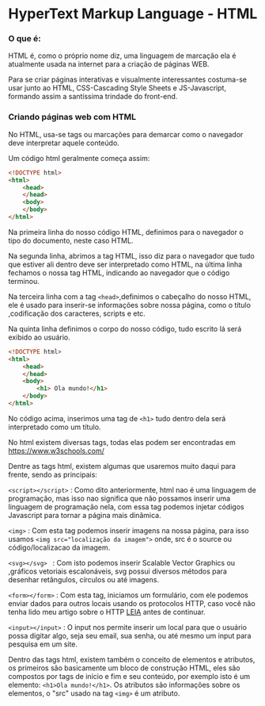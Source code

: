 # HyperText Markup Language - HTML
### O que é:

HTML é, como o próprio nome diz, uma linguagem de marcação ela é atualmente usada na internet para a criação de páginas WEB.

Para se criar páginas interativas e visualmente interessantes costuma-se usar junto ao HTML, CSS-Cascading Style Sheets e JS-Javascript, formando assim a santíssima trindade do front-end.

### Criando páginas web com HTML
No HTML, usa-se tags ou marcações para demarcar como o navegador deve interpretar aquele conteúdo.

Um código html geralmente começa assim:

```html
<!DOCTYPE html>
<html>
	<head>
	</head>
	<body>
	</body>
</html>
```
Na primeira linha do nosso código HTML, definimos para o navegador o tipo do documento, neste caso HTML.

Na segunda linha, abrimos a tag HTML, isso diz para o navegador que tudo que estiver ali dentro deve ser interpretado como HTML, na última linha fechamos o nossa tag HTML, indicando ao navegador que o código terminou.

Na terceira linha com a tag ```<head>```,definimos o cabeçalho do nosso HTML, ele é usado para inserir-se informações sobre nossa página, como o título ,codificação dos caracteres, scripts e etc.

Na quinta linha definimos o corpo do nosso código, tudo escrito lá será exibido ao usuário.

```html
<!DOCTYPE html>
<html>
	<head>
	</head>
	<body>
		<h1> Ola mundo!</h1>
	</body>
</html>
```

No código acima, inserimos uma tag de ```<h1>``` tudo dentro dela será interpretado como um título.

No html existem diversas tags, todas elas podem ser encontradas em https://www.w3schools.com/

Dentre as tags html, existem algumas que usaremos muito daqui para frente, sendo as principais:

```<script></script>``` : Como dito anteriormente, html nao é uma linguagem de programação, mas isso nao significa que não possamos inserir uma linguagem de programação nela, com essa tag podemos injetar códigos Javascript para tornar a página mais dinâmica.

```<img>``` : Com esta tag podemos inserir imagens na nossa página, para isso usamos ```<img src="localização da imagem">``` onde, src é o source ou código/localizacao da imagem.

```<svg></svg> ``` : Com isto podemos inserir Scalable Vector Graphics ou ,gráficos vetoriais escalonáveis, svg possui diversos métodos para desenhar retângulos, círculos ou até imagens.

```<form></form>``` : Com esta tag, iniciamos um formulário, com ele podemos enviar dados para outros locais usando os protocolos HTTP, caso você não tenha lido meu artigo sobre o HTTP [LEIA](Protocolo%20HTTP-HTTPS.md) antes de continuar.

```<input></input>``` : O input nos permite inserir um local para que o usuário possa digitar algo, seja seu email, sua senha, ou até mesmo um input para pesquisa em um site.

Dentro das tags html, existem também o conceito de elementos e atributos, os primeiros são basicamente um bloco de construção HTML, eles são compostos por tags de início e fim e seu conteúdo, por exemplo isto é um elemento: ```<h1>Ola mundo!</h1>```. Os atributos são informações sobre os elementos, o "src" usado na tag ```<img>``` é um atributo.
